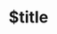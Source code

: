 ---
title: $title
second_title: Aspose.Diagram para la referencia de la API de .NET
description: $description
type: docs
weight: $weight
url: /es/net/$ref/
---